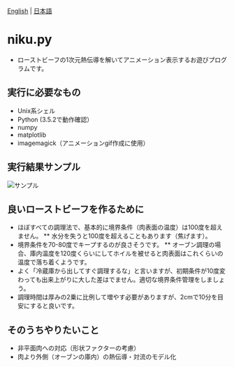 [English](README.md) | [日本語](README.ja.md)

# niku.py
* ローストビーフの1次元熱伝導を解いてアニメーション表示するお遊びプログラムです。

## 実行に必要なもの
* Unix系シェル
* Python (3.5.2で動作確認）
* numpy
* matplotlib
* imagemagick（アニメーションgif作成に使用）

## 実行結果サンプル
![サンプル](sample.gif)

## 良いローストビーフを作るために
* ほぼすべての調理法で、基本的に境界条件（肉表面の温度）は100度を超えません。
** 水分を失うと100度を超えることもあります（焦げます）。
* 境界条件を70-80度でキープするのが良さそうです。
** オーブン調理の場合、庫内温度を120度くらいにしてホイルを被せると肉表面はこれくらいの温度で落ち着くようです。
* よく「冷蔵庫から出してすぐ調理するな」と言いますが、初期条件が10度変わっても出来上がりに大した差はでません。適切な境界条件管理をしましょう。
* 調理時間は厚みの2乗に比例して増やす必要がありますが、2cmで10分を目安にすると良いです。

## そのうちやりたいこと
* 非平面肉への対応（形状ファクターの考慮）
* 肉より外側（オーブンの庫内）の熱伝導・対流のモデル化
